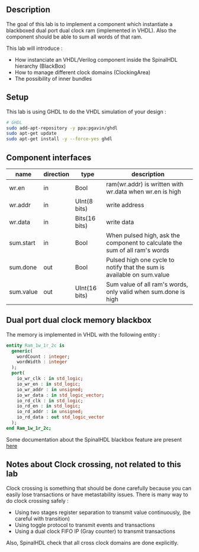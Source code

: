## Description
The goal of this lab is to implement a component which instantiate a blackboxed dual port dual clock  ram (implemented in VHDL). Also the component should be able to sum all words of that ram.

This lab will introduce :

- How instanciate an VHDL/Verilog component inside the SpinalHDL hierarchy (BlackBox)
- How to manage different clock domains (ClockingArea)
- The possibility of inner bundles

## Setup
This lab is using GHDL to do the VHDL simulation of your design :  

```sh
# GHDL
sudo add-apt-repository -y ppa:pgavin/ghdl
sudo apt-get update
sudo apt-get install -y --force-yes ghdl
```

## Component interfaces

| name | direction | type | description |
| ------ | ----------- | ------ | ------ |
| wr.en | in | Bool | ram(wr.addr) is written with wr.data when wr.en is high |
| wr.addr | in | UInt(8 bits) | write address |
| wr.data | in | Bits(16 bits) | write data |
| sum.start  | in | Bool | When pulsed high, ask the component to calculate the sum of all ram's words |
| sum.done   | out | Bool | Pulsed high one cycle to notify that the sum is available on sum.value |
| sum.value  | out | UInt(16 bits) | Sum value of all ram's words, only valid when sum.done is high |

## Dual port dual clock memory blackbox

The memory is implemented in VHDL with the following entity :

```vhdl
entity Ram_1w_1r_2c is
  generic(
    wordCount : integer;
    wordWidth : integer
  );
  port(
    io_wr_clk : in std_logic;
    io_wr_en : in std_logic;
    io_wr_addr : in unsigned;
    io_wr_data : in std_logic_vector;
    io_rd_clk : in std_logic;
    io_rd_en : in std_logic;
    io_rd_addr : in unsigned;
    io_rd_data : out std_logic_vector
  );
end Ram_1w_1r_2c;
```

Some documentation about the SpinalHDL blackbox feature are present [here](http://spinalhdl.github.io/SpinalDoc/spinal/core/blackbox/)

## Notes about Clock crossing, not related to this lab
Clock crossing is something that should be done carefully because you can easily lose transactions or have metastability issues. There is many way to do clock crossing safely :

- Using two stages register separation to transmit value continuously, (be careful with transition)
- Using toggle protocol to transmit events and transactions
- Using a dual clock FIFO IP (Gray counter) to transmit transactions

Also, SpinalHDL check that all cross clock domains are done explicitly.
